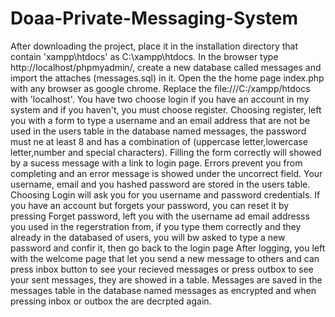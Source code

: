 # Doaa-Private-Messaging-System
After downloading the project, place it in the installation directory that contain 'xampp\htdocs' as C:\xampp\htdocs.
In the browser type http://localhost/phpmyadmin/, create a new database called messages and import the attaches (messages.sql) in it.
Open the the home page index.php with any browser as google chrome.
Replace the file:///C:/xampp/htdocs with 'localhost'.
You have two choose login if you have an account in my system and if you haven't, you must choose register.
Choosing register, left you with a form to type a username and an email address that are not be used in the users table in the database named messages, the password must ne at least 8 and has a combination of (uppercase letter,lowercase letter,number and special characters). Filling the form correctly will showed by a sucess message with a link to login page. Errors prevent you from completing and an error message is showed under the uncorrect field. Your username, email and you hashed password are stored in the users table.
Choosing Login will ask you for you username and password credentials. If you have an account but forgets your password, you can reset it by pressing Forget password, left you with the username ad email addresss you used in the regerstration from, if you type them correctly and they already in the databased of users, you will bw asked to type a new password and confir it, then go back to the login page
After logging, you left with the welcome page that let you send a new message to others and can press inbox button to see your recieved messages or press outbox to see your sent messages, they are showed in a table. 
Messages are saved in the messages table in the database named messages as encrypted and when pressing inbox or outbox the are decrpted again.

